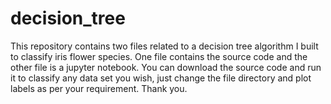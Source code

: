 # decision_tree
This repository contains two files related to a decision tree algorithm I built to classify
iris flower species. One file contains the source code and the other file is a jupyter notebook.
You can download the source code and run it to classify any data set you wish, just change the 
file directory and plot labels as per your requirement. Thank you.
